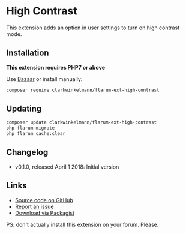 # High Contrast

This extension adds an option in user settings to turn on high contrast mode.

## Installation

**This extension requires PHP7 or above**

Use [Bazaar](https://discuss.flarum.org/d/5151-flagrow-bazaar-the-extension-marketplace) or install manually:

```bash
composer require clarkwinkelmann/flarum-ext-high-contrast
```

## Updating

```bash
composer update clarkwinkelmann/flarum-ext-high-contrast
php flarum migrate
php flarum cache:clear
```

## Changelog

- v0.1.0, released April 1 2018: Initial version

## Links

- [Source code on GitHub](https://github.com/clarkwinkelmann/flarum-ext-high-contrast)
- [Report an issue](https://github.com/clarkwinkelmann/flarum-ext-high-contrast/issues)
- [Download via Packagist](https://packagist.org/packages/clarkwinkelmann/flarum-ext-high-contrast)

PS: don't actually install this extension on your forum. Please.
